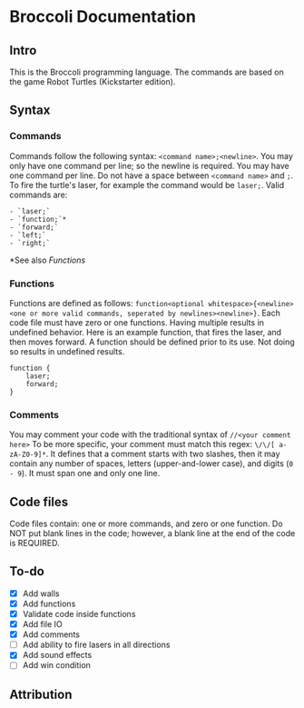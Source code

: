 # Broccoli Documentation  
  
## Intro  
  
This is the Broccoli programming language. The commands are based on the game Robot Turtles (Kickstarter edition).
  
## Syntax  
  
### Commands  
  
Commands follow the following syntax: `<command name>;<newline>`. You may only have one command per line; so the newline is required. You may have one command per line. Do not have a space between `<command name>` and `;`. To fire the turtle's laser, for example the command would be `laser;`.  Valid commands are:

	- `laser;`
	- `function;`*
	- `forward;`
	- `left;`
	- `right;`

  *See also _Functions_
### Functions  
  
Functions are defined as follows:
`function<optional whitespace>{<newline><one or more valid commands, seperated by newlines><newline>}`. Each code file must have zero or one functions. Having multiple results in undefined behavior. Here is an example function, that fires the laser, and then moves forward. A function should be defined prior to its use. Not doing so results in undefined results.
```
function {
    laser;
    forward;
}
```

### Comments
You may comment your code with the traditional syntax of `//<your comment here>` To be more specific, your comment must match this regex: `\/\/[ a-zA-Z0-9]*`. It defines that a comment starts with two slashes, then it may contain any number of spaces, letters (upper-and-lower case), and digits (`0 - 9`). It must span one and only one line.

## Code files

Code files contain: one or more commands, and zero or one function. Do NOT put blank lines in the code; however, a blank line at the end of the code is REQUIRED.

## To-do
- [x] Add walls
- [x] Add functions
- [x] Validate code inside functions
- [x] Add file IO
- [x] Add comments
- [ ] Add ability to fire lasers in all directions
- [x] Add sound effects
- [ ] Add win condition

## Attribution